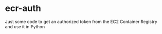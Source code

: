 # ecr-auth
Just some code to get an authorized token from the EC2 Container Registry and use it in Python
